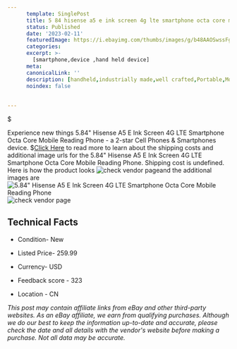 ```yaml
---
      template: SinglePost
      title: 5 84 hisense a5 e ink screen 4g lte smartphone octa core mobile reading phone
      status: Published
      date: '2023-02-11'
      featuredImage: https://i.ebayimg.com/thumbs/images/g/b48AAOSwssFgneAI/s-l225.jpg
      categories: 
      excerpt: >-
        [smartphone,device ,hand held device]
      meta:
      canonicalLink: ''
      description: [handheld,industrially made,well crafted,Portable,Mobile,Compact,Convenient,Lightweight,Maneuverable,Man-portable,Miniature,Carriable,Hand-held,Light,Holdable,Transportable,Mobile device,Pocket-sized,On-the-go,Wireless,Cordless,Compact size,Convenient size, smartphone,device ,hand held device]
      noindex: false
      
        
---
```

$

Experience new things 5.84" Hisense A5 E Ink Screen 4G LTE Smartphone Octa Core Mobile Reading Phone - a 2-star Cell Phones & Smartphones device.
$[Click Here](https://www.ebay.com/itm/234044859015?hash=item367e292287%3Ag%3Ab48AAOSwssFgneAI&mkevt=1&mkcid=1&mkrid=711-53200-19255-0&campid=%253CePNCampaignId%253E&customid=%253CreferenceId%253E&toolid=10049) to read more to learn about the shipping costs and additional image urls for the 5.84" Hisense A5 E Ink Screen 4G LTE Smartphone Octa Core Mobile Reading Phone. Shipping cost is undefined. Here is how the product looks ![check vendor page](https://i.ebayimg.com/thumbs/images/g/b48AAOSwssFgneAI/s-l225.jpg)and the additional images are![5.84" Hisense A5 E Ink Screen 4G LTE Smartphone Octa Core Mobile Reading Phone](https://i.ebayimg.com/images/g/b48AAOSwssFgneAI/s-l960.jpg)![check vendor page](https://origin-galleryplus.ebayimg.com/ws/web/234044859015_2_0_1/225x225.jpg,https://origin-galleryplus.ebayimg.com/ws/web/234044859015_3_0_1/225x225.jpg,https://origin-galleryplus.ebayimg.com/ws/web/234044859015_4_0_1/225x225.jpg,https://origin-galleryplus.ebayimg.com/ws/web/234044859015_5_0_1/225x225.jpg,https://origin-galleryplus.ebayimg.com/ws/web/234044859015_6_0_1/225x225.jpg,https://origin-galleryplus.ebayimg.com/ws/web/234044859015_7_0_1/225x225.jpg,https://origin-galleryplus.ebayimg.com/ws/web/234044859015_8_0_1/225x225.jpg,https://origin-galleryplus.ebayimg.com/ws/web/234044859015_9_0_1/225x225.jpg,https://origin-galleryplus.ebayimg.com/ws/web/234044859015_10_0_1/225x225.jpg,https://origin-galleryplus.ebayimg.com/ws/web/234044859015_11_0_1/225x225.jpg,https://origin-galleryplus.ebayimg.com/ws/web/234044859015_12_0_1/225x225.jpg)



 ## Technical Facts 



     
      

 - Condition- New 


      

 - Listed Price- 259.99 


      

 - Currency- USD 


      

 - Feedback score - 323 


      

 - Location - CN 


      
      

 *_This post may contain affiliate links from eBay and other third-party websites. As an eBay affiliate, we earn from qualifying purchases. Although we do our best to keep the information up-to-date and accurate, please check the date and all details with the vendor's website before making a purchase. Not all data may be accurate._*






